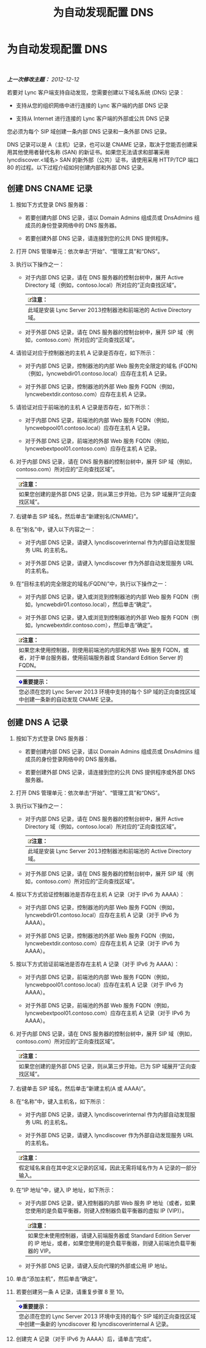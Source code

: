 ﻿---
title: 为自动发现配置 DNS
TOCTitle: 为自动发现配置 DNS
ms:assetid: f07a634c-3cf3-4958-8556-84596319ef54
ms:mtpsurl: https://technet.microsoft.com/zh-cn/library/JJ945656(v=OCS.15)
ms:contentKeyID: 52061169
ms.date: 05/19/2016
mtps_version: v=OCS.15
ms.translationtype: HT
---

# 为自动发现配置 DNS

 

_**上一次修改主题：** 2012-12-12_

若要对 Lync 客户端支持自动发现，您需要创建以下域名系统 (DNS) 记录：

  - 支持从您的组织网络中进行连接的 Lync 客户端的内部 DNS 记录

  - 支持从 Internet 进行连接的 Lync 客户端的外部或公共 DNS 记录

您必须为每个 SIP 域创建一条内部 DNS 记录和一条外部 DNS 记录。

DNS 记录可以是 A（主机）记录，也可以是 CNAME 记录，取决于您能否创建采用其他使用者替代名称 (SAN) 的新证书。如果您无法请求和部署采用 lyncdiscover.\<域名\> SAN 的新外部（公共）证书，请使用采用 HTTP/TCP 端口 80 的过程。以下过程介绍如何创建内部和外部 DNS 记录。

## 创建 DNS CNAME 记录

1.  按如下方式登录 DNS 服务器：
    
      - 若要创建内部 DNS 记录，请以 Domain Admins 组成员或 DnsAdmins 组成员的身份登录网络中的 DNS 服务器。
    
      - 若要创建外部 DNS 记录，请连接到您的公共 DNS 提供程序。

2.  打开 DNS 管理单元：依次单击“开始”、“管理工具”和“DNS”。

3.  执行以下操作之一：
    
      - 对于内部 DNS 记录，请在 DNS 服务器的控制台树中，展开 Active Directory 域（例如，contoso.local）所对应的“正向查找区域”。
        
        <table>
        <thead>
        <tr class="header">
        <th><img src="images/Dn783119.note(OCS.15).gif" title="note" alt="note" />注意：</th>
        </tr>
        </thead>
        <tbody>
        <tr class="odd">
        <td>此域是安装 Lync Server 2013控制器池和前端池的 Active Directory 域。</td>
        </tr>
        </tbody>
        </table>
    
      - 对于外部 DNS 记录，请在 DNS 服务器的控制台树中，展开 SIP 域（例如，contoso.com）所对应的“正向查找区域”。

4.  请验证对应于控制器池的主机 A 记录是否存在，如下所示：
    
      - 对于内部 DNS 记录，控制器池的内部 Web 服务完全限定的域名 (FQDN)（例如，lyncwebdir01.contoso.local）应存在主机 A 记录。
    
      - 对于外部 DNS 记录，控制器池的外部 Web 服务 FQDN（例如，lyncwebextdir.contoso.com）应存在主机 A 记录。

5.  请验证对应于前端池的主机 A 记录是否存在，如下所示：
    
      - 对于内部 DNS 记录，前端池的内部 Web 服务 FQDN（例如，lyncwebpool01.contoso.local）应存在主机 A 记录。
    
      - 对于外部 DNS 记录，前端池的外部 Web 服务 FQDN（例如，lyncwebextpool01.contoso.com）应存在主机 A 记录。

6.  对于内部 DNS 记录，请在 DNS 服务器的控制台树中，展开 SIP 域（例如，contoso.com）所对应的“正向查找区域”。
    
    <table>
    <thead>
    <tr class="header">
    <th><img src="images/Dn783119.note(OCS.15).gif" title="note" alt="note" />注意：</th>
    </tr>
    </thead>
    <tbody>
    <tr class="odd">
    <td>如果您创建的是外部 DNS 记录，则从第三步开始，已为 SIP 域展开“正向查找区域”。</td>
    </tr>
    </tbody>
    </table>


7.  右键单击 SIP 域名，然后单击“新建别名(CNAME)”。

8.  在“别名”中，键入以下内容之一：
    
      - 对于内部 DNS 记录，请键入 lyncdiscoverinternal 作为内部自动发现服务 URL 的主机名。
    
      - 对于外部 DNS 记录，请键入 lyncdiscover 作为外部自动发现服务 URL 的主机名。

9.  在“目标主机的完全限定的域名(FQDN)”中，执行以下操作之一：
    
      - 对于内部 DNS 记录，键入或浏览到控制器池的内部 Web 服务 FQDN（例如，lyncwebdir01.contoso.local），然后单击“确定”。
    
      - 对于外部 DNS 记录，键入或浏览到控制器池的外部 Web 服务 FQDN（例如，lyncwebextdir.contoso.com），然后单击“确定”。
    
    <table>
    <thead>
    <tr class="header">
    <th><img src="images/Dn783119.note(OCS.15).gif" title="note" alt="note" />注意：</th>
    </tr>
    </thead>
    <tbody>
    <tr class="odd">
    <td>如果您未使用控制器，则使用前端池的内部和外部 Web 服务 FQDN，或者，对于单台服务器，使用前端服务器或 Standard Edition Server 的 FQDN。</td>
    </tr>
    </tbody>
    </table>
    
    <table>
    <thead>
    <tr class="header">
    <th><img src="images/Gg398794.important(OCS.15).gif" title="important" alt="important" />重要提示：</th>
    </tr>
    </thead>
    <tbody>
    <tr class="odd">
    <td>您必须在您的 Lync Server 2013 环境中支持的每个 SIP 域的正向查找区域中创建一条新的自动发现 CNAME 记录。</td>
    </tr>
    </tbody>
    </table>


## 创建 DNS A 记录

1.  按如下方式登录 DNS 服务器：
    
      - 若要创建内部 DNS 记录，请以 Domain Admins 组成员或 DnsAdmins 组成员的身份登录网络中的 DNS 服务器。
    
      - 若要创建外部 DNS 记录，请连接到您的公共 DNS 提供程序或外部 DNS 服务器。

2.  打开 DNS 管理单元：依次单击“开始”、“管理工具”和“DNS”。

3.  执行以下操作之一：
    
      - 对于内部 DNS 记录，请在 DNS 服务器的控制台树中，展开 Active Directory 域（例如，contoso.local）所对应的“正向查找区域”。
        
        <table>
        <thead>
        <tr class="header">
        <th><img src="images/Dn783119.note(OCS.15).gif" title="note" alt="note" />注意：</th>
        </tr>
        </thead>
        <tbody>
        <tr class="odd">
        <td>此域是安装 Lync Server 2013控制器池和前端池的 Active Directory 域。</td>
        </tr>
        </tbody>
        </table>
    
      - 对于外部 DNS 记录，请在 DNS 服务器的控制台树中，展开 SIP 域（例如，contoso.com）所对应的“正向查找区域”。

4.  按以下方式验证控制器池是否存在主机 A 记录（对于 IPv6 为 AAAA）：
    
      - 对于内部 DNS 记录，控制器池的内部 Web 服务 FQDN（例如，lyncwebdir01.contoso.local）应存在主机 A 记录（对于 IPv6 为 AAAA）。
    
      - 对于外部 DNS 记录，控制器池的外部 Web 服务 FQDN（例如，lyncwebextdir.contoso.com）应存在主机 A 记录（对于 IPv6 为 AAAA）。

5.  按以下方式验证前端池是否存在主机 A 记录（对于 IPv6 为 AAAA）：
    
      - 对于内部 DNS 记录，前端池的内部 Web 服务 FQDN（例如，lyncwebpool01.contoso.local）应存在主机 A 记录（对于 IPv6 为 AAAA）。
    
      - 对于外部 DNS 记录，前端池的外部 Web 服务 FQDN（例如，lyncwebextpool01.contoso.com）应存在主机 A 记录（对于 IPv6 为 AAAA）。

6.  对于内部 DNS 记录，请在 DNS 服务器的控制台树中，展开 SIP 域（例如，contoso.com）所对应的“正向查找区域”。
    
    <table>
    <thead>
    <tr class="header">
    <th><img src="images/Dn783119.note(OCS.15).gif" title="note" alt="note" />注意：</th>
    </tr>
    </thead>
    <tbody>
    <tr class="odd">
    <td>如果您创建的是外部 DNS 记录，则从第三步开始，已为 SIP 域展开“正向查找区域”。</td>
    </tr>
    </tbody>
    </table>


7.  右键单击 SIP 域名，然后单击“新建主机(A 或 AAAA)”。

8.  在“名称”中，键入主机名，如下所示：
    
      - 对于内部 DNS 记录，请键入 lyncdiscoverinternal 作为内部自动发现服务 URL 的主机名。
    
      - 对于外部 DNS 记录，请键入 lyncdiscover 作为外部自动发现服务 URL 的主机名。
    
    <table>
    <thead>
    <tr class="header">
    <th><img src="images/Dn783119.note(OCS.15).gif" title="note" alt="note" />注意：</th>
    </tr>
    </thead>
    <tbody>
    <tr class="odd">
    <td>假定域名来自在其中定义记录的区域，因此无需将域名作为 A 记录的一部分输入。</td>
    </tr>
    </tbody>
    </table>


9.  在“IP 地址”中，键入 IP 地址，如下所示：
    
      - 对于内部 DNS 记录，键入控制器的内部 Web 服务 IP 地址（或者，如果您使用的是负载平衡器，则键入控制器负载平衡器的虚拟 IP (VIP)）。
        
        <table>
        <thead>
        <tr class="header">
        <th><img src="images/Dn783119.note(OCS.15).gif" title="note" alt="note" />注意：</th>
        </tr>
        </thead>
        <tbody>
        <tr class="odd">
        <td>如果您未使用控制器，请键入前端服务器或 Standard Edition Server 的 IP 地址，或者，如果您使用的是负载平衡器，则键入前端池负载平衡器的 VIP。</td>
        </tr>
        </tbody>
        </table>
    
      - 对于外部 DNS 记录，请键入反向代理的外部或公用 IP 地址。

10. 单击“添加主机”，然后单击“确定”。

11. 若要创建另一条 A 记录，请重复步骤 8 至 10。
    
    <table>
    <thead>
    <tr class="header">
    <th><img src="images/Gg398794.important(OCS.15).gif" title="important" alt="important" />重要提示：</th>
    </tr>
    </thead>
    <tbody>
    <tr class="odd">
    <td>您必须在您的 Lync Server 2013 环境中支持的每个 SIP 域的正向查找区域中创建一条新的 lyncdiscover 和 lyncdiscoverinternal A 记录。</td>
    </tr>
    </tbody>
    </table>


12. 创建完 A 记录（对于 IPv6 为 AAAA）后，请单击“完成”。


